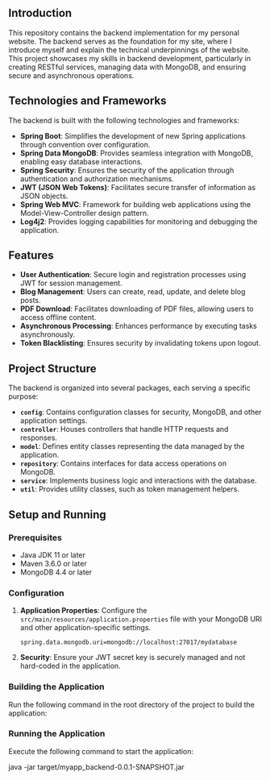 ## Introduction

This repository contains the backend implementation for my personal website. The backend serves as the foundation for my site, where I introduce myself and explain the technical underpinnings of the website. This project showcases my skills in backend development, particularly in creating RESTful services, managing data with MongoDB, and ensuring secure and asynchronous operations.

## Technologies and Frameworks

The backend is built with the following technologies and frameworks:

- **Spring Boot**: Simplifies the development of new Spring applications through convention over configuration.
- **Spring Data MongoDB**: Provides seamless integration with MongoDB, enabling easy database interactions.
- **Spring Security**: Ensures the security of the application through authentication and authorization mechanisms.
- **JWT (JSON Web Tokens)**: Facilitates secure transfer of information as JSON objects.
- **Spring Web MVC**: Framework for building web applications using the Model-View-Controller design pattern.
- **Log4j2**: Provides logging capabilities for monitoring and debugging the application.

## Features

- **User Authentication**: Secure login and registration processes using JWT for session management.
- **Blog Management**: Users can create, read, update, and delete blog posts.
- **PDF Download**: Facilitates downloading of PDF files, allowing users to access offline content.
- **Asynchronous Processing**: Enhances performance by executing tasks asynchronously.
- **Token Blacklisting**: Ensures security by invalidating tokens upon logout.

## Project Structure

The backend is organized into several packages, each serving a specific purpose:

- **`config`**: Contains configuration classes for security, MongoDB, and other application settings.
- **`controller`**: Houses controllers that handle HTTP requests and responses.
- **`model`**: Defines entity classes representing the data managed by the application.
- **`repository`**: Contains interfaces for data access operations on MongoDB.
- **`service`**: Implements business logic and interactions with the database.
- **`util`**: Provides utility classes, such as token management helpers.

## Setup and Running

### Prerequisites

- Java JDK 11 or later
- Maven 3.6.0 or later
- MongoDB 4.4 or later

### Configuration

1. **Application Properties**: Configure the `src/main/resources/application.properties` file with your MongoDB URI and other application-specific settings.

    ```
    spring.data.mongodb.uri=mongodb://localhost:27017/mydatabase
    ```

2. **Security**: Ensure your JWT secret key is securely managed and not hard-coded in the application.

### Building the Application

Run the following command in the root directory of the project to build the application:


### Running the Application

Execute the following command to start the application:

java -jar target/myapp_backend-0.0.1-SNAPSHOT.jar



